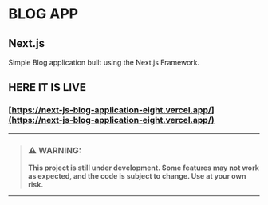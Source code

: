# BLOG APP

## Next.js
Simple Blog application built using the Next.js Framework.

## HERE IT IS LIVE
### [https://next-js-blog-application-eight.vercel.app/](https://next-js-blog-application-eight.vercel.app/)

---

> ### ⚠️ **WARNING:**
> **This project is still under development. Some features may not work as expected, and the code is subject to change. Use at your own risk.**

---
